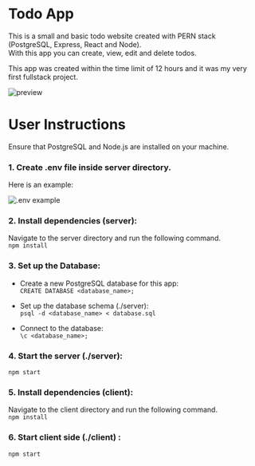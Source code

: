 # Todo App

This is a small and basic todo website created with PERN stack (PostgreSQL, Express, React and Node).     
With this app you can create, view, edit and delete todos. 

This app was created within the time limit of 12 hours and it was my very first fullstack project.

![preview](https://github.com/laurelcrelia/todo-app/assets/102039234/cdebbdea-5dd8-476a-80a9-bd99d615f485)

# User Instructions

Ensure that PostgreSQL and Node.js are installed on your machine.   

### 1. Create .env file inside server directory. 
Here is an example:

![.env example](https://github.com/laurelcrelia/todo-app/assets/102039234/204e85ca-5ee9-4463-a067-6ce622d302df)

### 2. Install dependencies (server):
Navigate to the server directory and run the following command.   
``npm install``

### 3. Set up the Database:
  
- Create a new PostgreSQL database for this app:    
``CREATE DATABASE <database_name>;``

- Set up the database schema (./server):   
``psql -d <database_name> < database.sql``

- Connect to the database:    
``\c <database_name>;``

### 4. Start the server (./server):
``npm start``

### 5. Install dependencies (client):
Navigate to the client directory and run the following command.   
``npm install``

### 6. Start client side (./client) :
``npm start``
